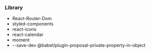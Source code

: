 ### Library
- React-Router-Dom
- styled-components
- react-icons
- react-calendar
- moment
- --save-dev @babel/plugin-proposal-private-property-in-object
